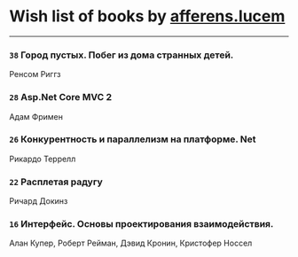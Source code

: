 # Wish list of books by [afferens.lucem](http://vk.com/id196071655)
---

### `38` Город пустых. Побег из дома странных детей.
Ренсом Риггз

### `28` Asp.Net Core MVC 2
Адам Фримен

### `26` Конкурентность и параллелизм на платформе. Net
Рикардо Террелл

### `22` Расплетая радугу
Ричард Докинз

### `16` Интерфейс. Основы проектирования взаимодействия.
Алан Купер, Роберт Рейман, Дэвид Кронин, Кристофер Носсел

